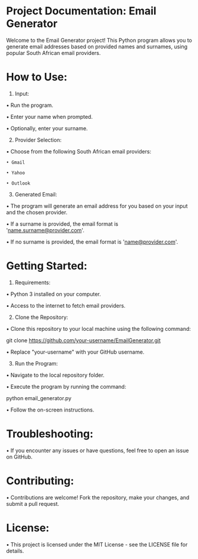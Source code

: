 # Project Documentation: Email Generator

Welcome to the Email Generator project! This Python program allows you to generate email addresses based on provided names and surnames, using popular South African email providers.

##

# How to Use:

1. Input:

 • Run the program.

 • Enter your name when prompted.
 
 • Optionally, enter your surname.

2. Provider Selection:

• Choose from the following South African email providers:

    • Gmail

    • Yahoo

    • Outlook

3. Generated Email:

• The program will generate an email address for you based on your input and the chosen provider.

• If a surname is provided, the email format is 'name.surname@provider.com'.

• If no surname is provided, the email format is 'name@provider.com'.

## 

# Getting Started:

1. Requirements:

• Python 3 installed on your computer.

• Access to the internet to fetch email providers.

2. Clone the Repository:

• Clone this repository to your local machine using the following command:

   git clone https://github.com/your-username/EmailGenerator.git

• Replace "your-username" with your GitHub username.

3. Run the Program:

• Navigate to the local repository folder.

• Execute the program by running the command:

   python email_generator.py

• Follow the on-screen instructions.


# Troubleshooting:

• If you encounter any issues or have questions, feel free to open an issue on GitHub.

# Contributing:

• Contributions are welcome! Fork the repository, make your changes, and submit a pull request.

# License:

• This project is licensed under the MIT License - see the LICENSE file for details.
